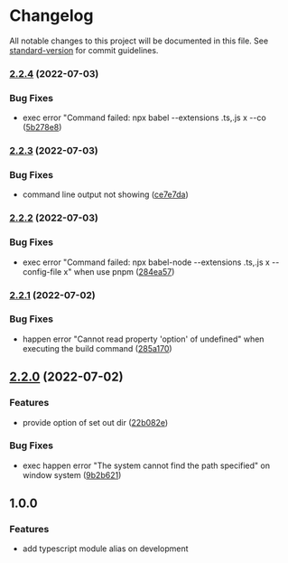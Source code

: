 # Changelog

All notable changes to this project will be documented in this file. See [standard-version](https://github.com/conventional-changelog/standard-version) for commit guidelines.

### [2.2.4](https://github.com/drdevelop/typescript-module-alias/compare/v2.2.3...v2.2.4) (2022-07-03)


### Bug Fixes

* exec error "Command failed: npx babel --extensions .ts,.js x --co ([5b278e8](https://github.com/drdevelop/typescript-module-alias/commit/5b278e84d40a3ade3041c163cf20f88604f621dd))

### [2.2.3](https://github.com/drdevelop/typescript-module-alias/compare/v2.2.2...v2.2.3) (2022-07-03)


### Bug Fixes

* command line output not showing ([ce7e7da](https://github.com/drdevelop/typescript-module-alias/commit/ce7e7da1dfd0cd428c7deb94150ebb1ae3401559))

### [2.2.2](https://github.com/drdevelop/typescript-module-alias/compare/v2.2.1...v2.2.2) (2022-07-03)


### Bug Fixes

* exec error "Command failed: npx babel-node --extensions .ts,.js x --config-file x" when use pnpm ([284ea57](https://github.com/drdevelop/typescript-module-alias/commit/284ea573453735224133a64fa807019617b50728))

### [2.2.1](https://github.com/drdevelop/typescript-module-alias/compare/v2.2.0...v2.2.1) (2022-07-02)


### Bug Fixes

* happen error "Cannot read property 'option' of undefined" when executing the build command ([285a170](https://github.com/drdevelop/typescript-module-alias/commit/285a1703ff39d48dc0d7339f9aa40be59830b0be))

## [2.2.0](https://github.com/drdevelop/typescript-module-alias/compare/v1.0.2...v2.2.0) (2022-07-02)


### Features

* provide option of set out dir ([22b082e](https://github.com/drdevelop/typescript-module-alias/commit/22b082e4fa47eebf15fb9a45d8b1c8a46987e99b))


### Bug Fixes

* exec happen error "The system cannot find the path specified" on window system ([9b2b621](https://github.com/drdevelop/typescript-module-alias/commit/9b2b621d9dcfcfc6e23f6adc63255c0a981e1e83))

## 1.0.0

### Features
- add typescript module alias on development
